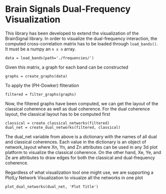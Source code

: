 # Brain Signals Dual-Frequency Visualization 
This library has been developed to extend the visualization
of the BrainSignal library.
In order to visualize the dual-frequency interaction, the computed
cross-correlation matrix has to be loaded through `load_bands()`. It must be a numpy an `n x n` array.
```
data = load_bands(path='./frequencies/')
```
Given this matrix, a graph for each band can be constructed
```
graphs = create_graphs(data)
```
To apply the (PH-Dowker) fliteration
```
filtered = filter_graphs(graphs)
```
Now, the filtered graphs have been computed, we can get the layout
of the classical coherence as well as dual coherence. For the dual coherence
layout, the classical layout has to be computed first
```
classical = create_classical_networks(filtered)
dual_net = create_dual_networks(filtered, classical)
```
The dual_net variable from above is a dictionary with the names 
of all dual and classical coherences. Each value in the dictionary 
is an object of network_layout where Xn, Yn, and Zn attributes can be 
used in any 3d plot platform to visualize the classical coherence.
On the other hand, Xe, Ye, and Ze are attributes to draw edges for both
the classical and dual-frequency coherence.

Regardless of what visualization tool one might use, we are supporting
a PlotLy Network Visualization to visualze all the networks in one plot
```
plot_dual_networks(dual_net, 'Plot Title')
```
